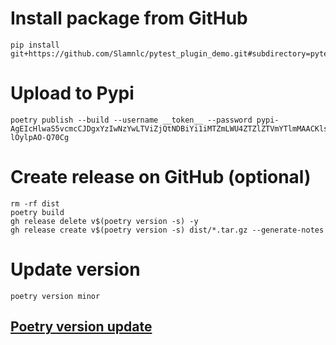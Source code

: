 

# Install package from GitHub
```shell
pip install git+https://github.com/Slamnlc/pytest_plugin_demo.git#subdirectory=pytest_my_cool_lib_demo
```

# Upload to Pypi
```shell
poetry publish --build --username __token__ --password pypi-AgEIcHlwaS5vcmcCJDgxYzIwNzYwLTViZjQtNDBiYi1iMTZmLWU4ZTZlZTVmYTlmMAACKlszLCJlNWQ3MmE4My1hNjlmLTRmMDQtOTc3Yi05YzI5MjgxNTc2MjMiXQAABiBUdYrJDUJM1hzx19UAn7nHXYXIKlBi-lOylpAO-Q70Cg
```


# Create release on GitHub (optional)
```shell
rm -rf dist
poetry build
gh release delete v$(poetry version -s) -y
gh release create v$(poetry version -s) dist/*.tar.gz --generate-notes
```


# Update version
```shell
poetry version minor
```

## [Poetry version update](https://python-poetry.org/docs/cli/#version)